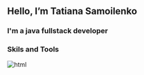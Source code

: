 ## Hello, I’m Tatiana Samoilenko
### I'm a java fullstack developer

### Skils and Tools
![html](https://img.shields.io/badge/<LABEL>-<MESSAGE>-<COLOR>)

<!---
TatiSam/TatiSam is a ✨ special ✨ repository because its `README.md` (this file) appears on your GitHub profile.
You can click the Preview link to take a look at your changes.
--->
